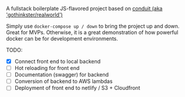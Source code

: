A fullstack boilerplate JS-flavored project based on [conduit (aka 'gothinkster/realworld')](https://github.com/gothinkster/realworld)

Simply use `docker-compose up / down` to bring the project up and down. Great for MVPs. Otherwise, it is a great demonstration of how powerful docker can be for development environments.

TODO:
- [x] Connect front end to local backend
- [ ] Hot reloading for front end
- [ ] Documentation (swagger) for backend
- [ ] Conversion of backend to AWS lambdas
- [ ] Deployment of front end to netlify / S3 + Cloudfront